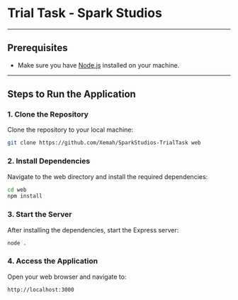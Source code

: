 # Trial Task - Spark Studios

---

## Prerequisites
- Make sure you have [Node.js](https://nodejs.org/) installed on your machine.

---

## Steps to Run the Application

### 1. Clone the Repository
Clone the repository to your local machine:
```bash
git clone https://github.com/Xemah/SparkStudios-TrialTask web
```

### 2. Install Dependencies
Navigate to the web directory and install the required dependencies:
```bash
cd web
npm install
```

### 3. Start the Server
After installing the dependencies, start the Express server:
```bash
node .
```

### 4. Access the Application
Open your web browser and navigate to:
```
http://localhost:3000
```